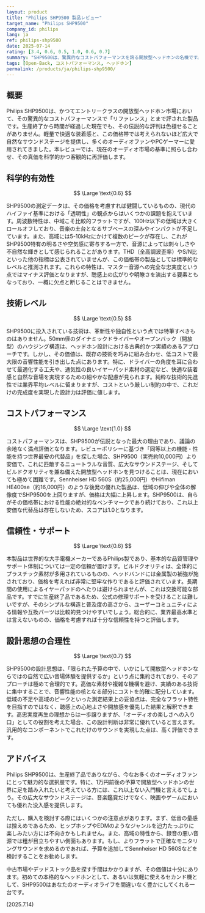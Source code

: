 ```yaml
---
layout: product
title: "Philips SHP9500 製品レビュー"
target_name: "Philips SHP9500"
company_id: philips
lang: ja
ref: philips-shp9500
date: 2025-07-14
rating: [3.4, 0.6, 0.5, 1.0, 0.6, 0.7]
summary: "SHP9500は、驚異的なコストパフォーマンスを誇る開放型ヘッドホンの名機です。ニュートラルで広大なサウンドステージを提供し、多くのオーディオファンに愛されていますが、低域の量感や高域の質感には価格なりの限界も見られます。"
tags: [Open-Back, コストパフォーマンス, ヘッドホン]
permalink: /products/ja/philips-shp9500/
---
```

## 概要

Philips SHP9500は、かつてエントリークラスの開放型ヘッドホン市場において、その驚異的なコストパフォーマンスで「リファレンス」とまで評された製品です。生産終了から時間が経過した現在でも、その伝説的な評判は色褪せることがありません。軽量で快適な装着感と、この価格帯では考えられないほど広大で自然なサウンドステージを提供し、多くのオーディオファンやPCゲーマーに愛用されてきました。本レビューでは、現在のオーディオ市場の基準に照らし合わせ、その真価を科学的かつ客観的に再評価します。

## 科学的有効性

$$ \Large \text{0.6} $$

SHP9500の測定データは、その価格を考慮すれば健闘しているものの、現代のハイファイ基準における「透明性」の観点からはいくつかの課題を抱えています。周波数特性は、中域こそ比較的フラットですが、100Hz以下の低域は大きくロールオフしており、音楽の土台となるサブベースの深みやインパクトが不足しています。また、高域には5-10kHzにかけて複数のピークが存在し、これがSHP9500特有の明るさや空気感に寄与する一方で、音源によっては刺々しさや不自然な輝きとして感じられることがあります。THD（全高調波歪率）やS/N比といった他の指標は公表されていませんが、この価格帯の製品としては標準的なレベルと推測されます。これらの特性は、マスター音源への完全な忠実度という点ではマイナス評価となりますが、聴感上の広がりや明瞭さを演出する要素ともなっており、一概に欠点と断じることはできません。

## 技術レベル

$$ \Large \text{0.5} $$

SHP9500に投入されている技術は、革新性や独自性という点では特筆すべきものはありません。50mm径のダイナミックドライバーやオープンバック（開放型）のハウジング構造は、ヘッドホン設計における古典的かつ実績のあるアプローチです。しかし、その価値は、既存の技術を巧みに組み合わせ、低コストで最大限の音響性能を引き出した点にあります。特に、ドライバーの角度を耳に合わせて最適化する工夫や、通気性の良いイヤーパッド素材の選定など、快適な装着感と自然な音場を実現するための細やかな配慮が見られます。純粋な技術的先進性では業界平均レベルに留まりますが、コストという厳しい制約の中で、これだけの完成度を実現した設計力は評価に値します。

## コストパフォーマンス

$$ \Large \text{1.0} $$

コストパフォーマンスは、SHP9500が伝説となった最大の理由であり、議論の余地なく満点評価となります。レビューポリシーに基づき「同等以上の機能・性能を持つ世界最安の代替品」を探した場合、SHP9500（実売約10,000円）より安価で、これに匹敵するニュートラルな音質、広大なサウンドステージ、そしてビルドクオリティを兼ね備えた開放型ヘッドホンを見つけることは、現在においても極めて困難です。Sennheiser HD 560S（約25,000円）やHifiman HE400se（約16,000円）のような後発の優れた製品は、低域の伸びや全体の解像度でSHP9500を上回りますが、価格は大幅に上昇します。SHP9500は、自らがその価格帯における性能の絶対的なベンチマークであり続けており、これ以上安価な代替品は存在しないため、スコアは1.0となります。

## 信頼性・サポート

$$ \Large \text{0.6} $$

本製品は世界的な大手電機メーカーであるPhilips製であり、基本的な品質管理やサポート体制については一定の信頼が置けます。ビルドクオリティは、全体的にプラスチック素材が多用されているものの、ヘッドバンドには金属製の補強が施されており、価格を考えれば非常に堅牢な作りであると評価されています。長期間の使用によるイヤーパッドのへたりは避けられませんが、これは交換可能な部品です。すでに生産終了品であるため、公式の修理サポートを受けることは難しいですが、そのシンプルな構造と普及度の高さから、ユーザーコミュニティによる情報や互換パーツは比較的見つけやすいでしょう。総合的に、業界最高水準とは言えないものの、価格を考慮すれば十分な信頼性を持つと評価します。

## 設計思想の合理性

$$ \Large \text{0.7} $$

SHP9500の設計思想は、「限られた予算の中で、いかにして開放型ヘッドホンならではの自然で広い音場体験を提供するか」という点に集約されており、そのアプローチは極めて合理的です。高価な素材や複雑な機構を避け、実績のある技術に集中することで、音響性能の核となる部分にコストを的確に配分しています。低域の不足や高域のピークといった測定結果上の妥協点は、完全なフラット特性を目指すのではなく、聴感上の心地よさや開放感を優先した結果と解釈できます。高忠実度再生の理想からは一歩譲りますが、「オーディオの楽しさへの入り口」としての役割を考えた場合、この設計判断は非常に優れていると言えます。汎用的なコンポーネントでこれだけのサウンドを実現した点は、高く評価できます。

## アドバイス

Philips SHP9500は、生産終了品でありながら、今なお多くのオーディオファンにとって魅力的な選択肢です。特に、1万円前後の予算で開放型ヘッドホンの世界に足を踏み入れたいと考えている方には、これ以上ない入門機と言えるでしょう。その広大なサウンドステージは、音楽鑑賞だけでなく、映画やゲームにおいても優れた没入感を提供します。

ただし、購入を検討する際にはいくつかの注意点があります。まず、低音の量感は控えめであるため、ヒップホップやEDMのようなジャンルを迫力たっぷりに楽しみたい方には不向きかもしれません。また、高域の特性から、録音の悪い音源では粗が目立ちやすい側面もあります。もし、よりフラットで正確なモニタリングサウンドを求めるのであれば、予算を追加してSennheiser HD 560Sなどを検討することをお勧めします。

中古市場やデッドストック品を探す手間はかかりますが、その価値は十分にあります。初めての本格的なヘッドホンとして、あるいは気軽に使えるセカンド機として、SHP9500はあなたのオーディオライフを間違いなく豊かにしてくれる一台です。

(2025.7.14) 